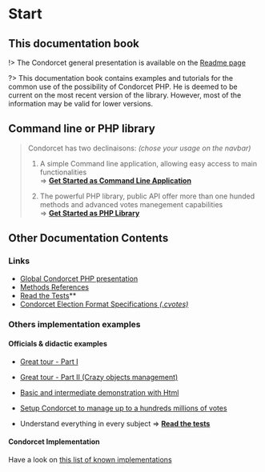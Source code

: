# Start

## This documentation book

!> The Condorcet general presentation is available on the [Readme page](/Readme)

?> This documentation book contains examples and tutorials for the common use of the possibility of Condorcet PHP.
He is deemed to be current on the most recent version of the library. However, most of the information may be valid for lower versions.

## Command line or PHP library

> Condorcet has two declinaisons: _(chose your usage on the navbar)_
> 1. A simple Command line application, allowing easy access to main functionalities  
> => [**Get Started as Command Line Application**](2.AsCommandLineApplication/1.Installation.md)  
>
>
> 2. The powerful PHP library, public API offer more than one hunded methods and advanced votes manegement capabilities  
>=> [**Get Started as PHP Library**](3.AsPhpLibrary/1.Installation.md)



## Other Documentation Contents

  ### Links

  * [Global Condorcet PHP presentation](https://github.com/julien-boudry/Condorcet/blob/master/README.md)
  * [Methods References](/MethodsReferences)
  * [Read the Tests](https://github.com/julien-boudry/Condorcet/tree/master/Tests)**
  * [Condorcet Election Format Specifications _(.cvotes)_](https://github.com/CondorcetPHP/CondorcetElectionFormat/blob/main/README.md)


### Others implementation examples

#### Officials & didactic examples<!-- {docsify-ignore} -->

  * [Great tour - Part I](https://github.com/julien-boudry/Condorcet/blob/master/Examples/1.%20Overview.php)
  * [Great tour - Part II (Crazy objects management)](https://github.com/julien-boudry/Condorcet/blob/master/Examples/2.%20AdvancedObjectManagement.php)
  * [Basic and intermediate demonstration with Html](https://github.com/julien-boudry/Condorcet/tree/master/Examples/Examples-with-html)

  * [Setup Condorcet to manage up to a hundreds millions of votes](https://github.com/julien-boudry/Condorcet/blob/master/Examples/Specifics_Examples/use_large_election_external_database_drivers.php)

  * Understand everything in every subject => [**Read the tests**](https://github.com/julien-boudry/Condorcet/tree/master/Tests)

#### Condorcet Implementation<!-- {docsify-ignore} -->
Have a look on [this list of known implementations](https://github.com/julien-boudry/Condorcet/discussions/categories/your-condorcet-projects)